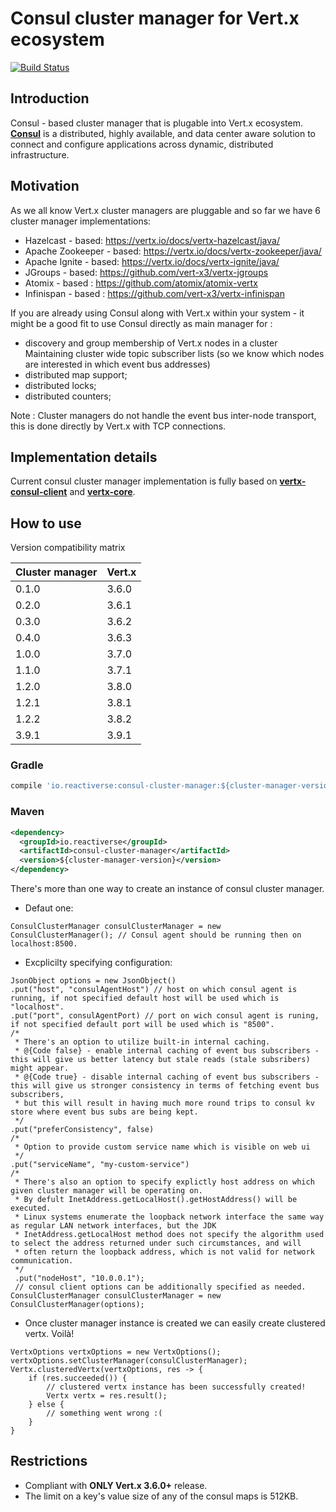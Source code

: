 # Consul cluster manager for Vert.x ecosystem #

[![Build Status](https://travis-ci.org/reactiverse/consul-cluster-manager.svg?branch=master)](https://travis-ci.com/reactiverse/consul-cluster-manager)

**Introduction**
-

Consul - based cluster manager that is plugable into Vert.x ecosystem. **[Consul](https://www.consul.io/)** is a distributed, highly available, and data center aware solution to connect and configure applications across dynamic, distributed infrastructure.

**Motivation**
-
As we all know Vert.x cluster managers are pluggable and so far we have 6 cluster manager implementations:

- Hazelcast - based: https://vertx.io/docs/vertx-hazelcast/java/
- Apache Zookeeper - based: https://vertx.io/docs/vertx-zookeeper/java/
- Apache Ignite - based: https://vertx.io/docs/vertx-ignite/java/
- JGroups - based: https://github.com/vert-x3/vertx-jgroups
- Atomix - based : https://github.com/atomix/atomix-vertx
- Infinispan - based : https://github.com/vert-x3/vertx-infinispan

If you are already using Consul along with Vert.x within your system - it might be a good fit to use Consul directly as main manager for :
- discovery and group membership of Vert.x nodes in a cluster
Maintaining cluster wide topic subscriber lists (so we know which nodes are interested in which event bus addresses)
- distributed map support;
- distributed locks;
- distributed counters;

Note : Cluster managers do not handle the event bus inter-node transport, this is done directly by Vert.x with TCP connections.

**Implementation details**
-
Current consul cluster manager implementation is fully based on [**vertx-consul-client**](https://vertx.io/docs/vertx-consul-client/java/) and [**vertx-core**](https://vertx.io/docs/vertx-core/java/).

**How to use**
-
Version compatibility matrix

| Cluster manager  | Vert.x |
| ---------------- | ------ |
|  0.1.0           | 3.6.0  |
|  0.2.0           | 3.6.1  |
|  0.3.0           | 3.6.2  |
|  0.4.0           | 3.6.3  |
|  1.0.0           | 3.7.0  |
|  1.1.0           | 3.7.1  |
|  1.2.0           | 3.8.0  |
|  1.2.1           | 3.8.1  |
|  1.2.2           | 3.8.2  |
|  3.9.1           | 3.9.1  |

### Gradle
```groovy
compile 'io.reactiverse:consul-cluster-manager:${cluster-manager-version}'
```

### Maven
```xml
<dependency>
  <groupId>io.reactiverse</groupId>
  <artifactId>consul-cluster-manager</artifactId>
  <version>${cluster-manager-version}</version>
</dependency>
```
There's more than one way to create an instance of consul cluster manager.
- Defaut one:

``` ConsulClusterManager consulClusterManager = new ConsulClusterManager(); // Consul agent should be running then on localhost:8500.  ```
- Excplicilty specifying configuration:
```
JsonObject options = new JsonObject()
.put("host", "consulAgentHost") // host on which consul agent is running, if not specified default host will be used which is "localhost".
.put("port", consulAgentPort) // port on wich consul agent is runing, if not specified default port will be used which is "8500".
/*
 * There's an option to utilize built-in internal caching.
 * @{Code false} - enable internal caching of event bus subscribers - this will give us better latency but stale reads (stale subsribers) might appear.
 * @{Code true} - disable internal caching of event bus subscribers - this will give us stronger consistency in terms of fetching event bus subscribers,
 * but this will result in having much more round trips to consul kv store where event bus subs are being kept.
 */
.put("preferConsistency", false)
/*
 * Option to provide custom service name which is visible on web ui
 */
.put("serviceName", "my-custom-service")
/*
 * There's also an option to specify explictly host address on which given cluster manager will be operating on.
 * By defult InetAddress.getLocalHost().getHostAddress() will be executed.
 * Linux systems enumerate the loopback network interface the same way as regular LAN network interfaces, but the JDK
 * InetAddress.getLocalHost method does not specify the algorithm used to select the address returned under such circumstances, and will
 * often return the loopback address, which is not valid for network communication.
 */
 .put("nodeHost", "10.0.0.1");
 // consul client options can be additionally specified as needed.
ConsulClusterManager consulClusterManager = new ConsulClusterManager(options);
 ```
- Once cluster manager instance is created we can easily create clustered vertx. Voilà!
```
VertxOptions vertxOptions = new VertxOptions();
vertxOptions.setClusterManager(consulClusterManager);
Vertx.clusteredVertx(vertxOptions, res -> {
    if (res.succeeded()) {
	    // clustered vertx instance has been successfully created!
	    Vertx vertx = res.result();
	} else {
	    // something went wrong :(
	}
}
```

**Restrictions**
-
- Compliant with **ONLY Vert.x 3.6.0+** release.
- The limit on a key's value size of any of the consul  maps is 512KB.
